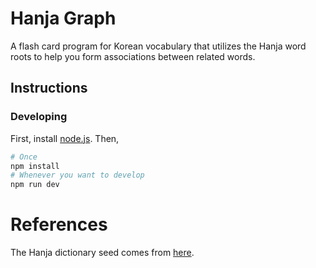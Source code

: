 # Hanja Graph
A flash card program for Korean vocabulary that utilizes the Hanja word roots
to help you form associations between related words.

## Instructions
### Developing
First, install [node.js](https://nodejs.org/en/download/). Then,
```bash
# Once
npm install
# Whenever you want to develop
npm run dev
```

# References
The Hanja dictionary seed comes from [here](https://github.com/dbravender/hanja-dictionary).
